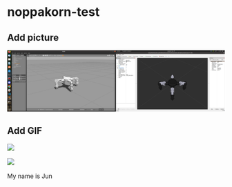 # noppakorn-test

## Add picture
 <img src="images/myrobot.png">

## Add GIF
![](https://github.com/TharitSinsunthorn/noppakorn-test/blob/develop/trot2.gif)

![](https://github.com/TharitSinsunthorn/noppakorn-test/blob/develop/crawl_gait2.gif)

 My name is Jun


